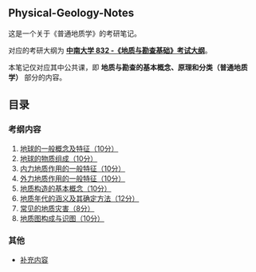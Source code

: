 ##  Physical-Geology-Notes
这是一个关于《普通地质学》的考研笔记。

对应的考研大纲为 [**中南大学 832 -《地质与勘查基础》考试大纲**](https://gip.csu.edu.cn/info/1046/7140.htm)。

本笔记仅对应其中公共课，即 **地质与勘查的基本概念、原理和分类（普通地质学）** 部分的内容。

## 目录
### 考纲内容
1. [地球的一般概念及特征（10分）](https://geo.barku.re/1.地球的一般概念及特征)
2. [地球的物质组成（10分）](https://geo.barku.re/2.地球的物质组成)
3. [内力地质作用的一般特征（10分）](https://geo.barku.re/3.内力地质作用的一般特征)
4. [外力地质作用的一般特征（10分）](https://geo.barku.re/4.外力地质作用的一般特征)
5. [地质构造的基本概念（10分）](https://geo.barku.re/5.地质构造的基本概念)
6. [地质年代的涵义及其确定方法（12分）](https://geo.barku.re/6.地质年代的涵义及其确定方法)
7. [常见的地质灾害（8分）](https://geo.barku.re/7.常见的地质灾害)
8. [地质图构成与识图（10分）](https://geo.barku.re/8.地质图构成与识图)
### 其他
- [补充内容](https://geo.barku.re/补充内容)
